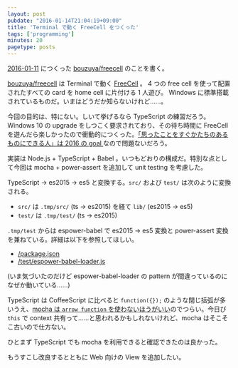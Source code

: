 ```yaml
---
layout: post
pubdate: "2016-01-14T21:04:19+09:00"
title: 'Terminal で動く FreeCell をつくった'
tags: ['programming']
minutes: 20
pagetype: posts
---
```

[2016-01-11][] につくった [bouzuya/freecell][] のことを書く。

[bouzuya/freecell][] は Terminal で動く [FreeCell](https://ja.wikipedia.org/wiki/%E3%83%95%E3%83%AA%E3%83%BC%E3%82%BB%E3%83%AB) 。 4 つの free cell を使って配置されたすべての card を home cell に片付ける 1 人遊び。 Windows に標準搭載されているものだ。いまはどうだか知らないけれど……。

今回の目的は、特にない。しいて挙げるなら TypeScript の練習だろう。 Windows 10 の upgrade をしつこく要求されており、その待ち時間に FreeCell を遊んだら楽しかったので衝動的につくった。[「思ったことをすぐかたちのあるものにできる人」は 2016 の goal ](https://github.com/bouzuya/blog.bouzuya.net/blob/dc7804c541c011c285a68581725024d7f951cac9/docs/goals/2016.md) なので問題ないだろう。

実装は Node.js + TypeScript + Babel 。いつもどおりの構成だ。特別な点として今回は mocha + power-assert を追加して unit testing を考慮した。

TypeScript → es2015 → es5 と変換する。`src/` および `test/` は次のように変換される。

- `src/` は `.tmp/src/` (ts → es2015) を経て `lib/` (es2015 → es5)
- `test/` は `.tmp/test/` (ts → es2015)

`.tmp/test` からは espower-babel で es2015 -> es5 変換と power-assert 変換を兼ねている。詳細は以下を参照してほしい。

- [/package.json](https://github.com/bouzuya/freecell/blob/fc7a3f350698eab21d86fa3260494ce7adb4bc71/package.json#L40)
- [/test/espower-babel-loader.js](https://github.com/bouzuya/freecell/blob/4c46760291700012fca4844fe3506d5b196b7f13/test/espower-babel-loader.js)

(いま気づいたのだけど espower-babel-loader の pattern が間違っているのになぜか動いている……)

TypeScript は CoffeeScript に比べると `function({});` のような閉じ括弧が多いうえ、[mocha は `arrow function` を使わないほうがいい](https://mochajs.org/#arrow-functions)のでつらい。今日び `this` で context 共有って……と思われるかもしれないけれど、mocha はそこそこ古いので仕方ない。

ひとまず TypeScript でも mocha を利用できると確認できたのは良かった。

もうすこし改良するとともに Web 向けの View を追加したい。

[2016-01-11]: http://blog.bouzuya.net/2016/01/11/
[bouzuya/freecell]: https://github.com/bouzuya/freecell
